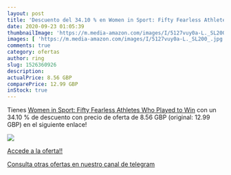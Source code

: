 ```yaml
---
layout: post
title: 'Descuento del 34.10 % en Women in Sport: Fifty Fearless Athletes '
date: 2020-09-23 01:05:39
thumbnailImage: 'https://m.media-amazon.com/images/I/5127vuy0a-L._SL200_.jpg'
images: [ 'https://m.media-amazon.com/images/I/5127vuy0a-L._SL200_.jpg' ]
comments: true
category: ofertas
author: ring
slug: 1526360926
description:
actualPrice: 8.56 GBP
comparePrice: 12.99 GBP
inStock: true
---
```


Tienes [Women in Sport: Fifty Fearless Athletes Who Played to Win](https://www.amazon.com/dp/1526360926/?tag=redken08-20) con un 34.10 % de descuento con precio de oferta de 8.56 GBP (original: 12.99 GBP) en el siguiente enlace!

[![](https://m.media-amazon.com/images/I/5127vuy0a-L._SL200_.jpg)](https://www.amazon.com/dp/1526360926/?tag=redken08-20)

[Accede a la oferta!!](https://www.amazon.com/dp/1526360926/?tag=redken08-20)

[Consulta otras ofertas en nuestro canal de telegram](https://t.me/s/ofertas25)
